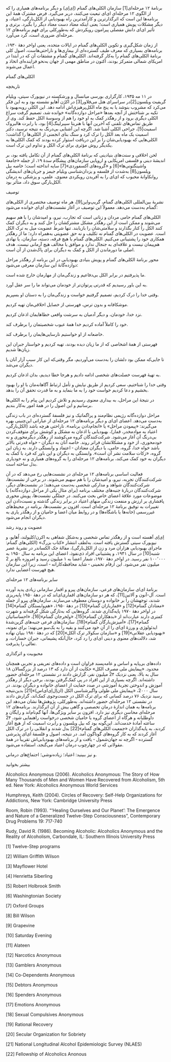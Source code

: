   برنامۀ ۱۲ مرحله‌ای[1] سازمان الکلی‌های گمنام (اِی‌اِی) و دیگر برنامه‌های همیاری را که از الگوی ۱۲ مرحله‌ای ای‌ای تبعیت می‌کنند، دربر می‌گیرد. فرض مشترک همۀ این برنامه‌ها این است که اثرگذارترین و کارآمدترین راه بهبودیابی از الکل‌بارگی، اعتیاد، و دیگر مشکلات پویش همیاری است؛ یعنی اینکه معتاد دست معتاد دیگر را بگیرد. برتری و تأثیر ای‌ای دانش مفصلی پیرامون رویکردش که به‌طورکلی برای فهم برنامه‌های ۱۲ مرحله‌ای ضروری است، گرد می‌آورد.

از زمان شکل‌گیری و تکوین الکلی‌های گمنام در ایالات متحده، یعنی اواخر دهۀ ۱۹۳۰، برنامه‌های بسیاری که معرف طیف گسترده‌ای از بیماری‌ها و ناراحتی‌هاست، اصول کلی برنامۀ الکلی‌های گمنام را به‌کار گرفته‌اند. الکلی‌های گمنام و مشتقات آن که در ابتدا در امریکای شمالی متمرکز بودند، اکنون در مناطق مهمی از جهان به‌نحو فزاینده‌ای اتخاذ و اعمال می‌شوند.

الکلی‌های گمنام

تاریخچه

در ۱۱ مه ۱۹۳۵، کارگزاری بورسی میانسال و ورشکسته در نیویورک سیتی، ویلیام گریفیث ویلسون[2]در سراسرای هتل می‌فلاور[3] در اکرُن اُهایو نشسته بود و به این فکر می‌کرد که مشروب بنوشد یا به پنج ماه الکل‌پرهیزی‌اش ادامه دهد. این الکلی روبه‌بهبود با تکیه بر شناختش از آنچه بعدها «مراحل دوازده‌گانه» خوانده شد، تصمیم گرفت سراغ الکلی دیگری برود و از رهگذر کمک به او خود را هم از وسوسۀ الکل حفظ کند. وی از طریق تماس‌های تلفنی که آخرین آنها با هنریتا سیبرلینگ[4] بود، با رابرت هالبروک اسمیت[5]، جراحی الکلی آشنا شد. اگرچه این آشنایی بی‌درنگ به نتیجه نرسید، دکتر اسمیت یک ماه بعد الکل را ترک کرد و سنگ بنای انجمنی از الکلی‌ها را گذاشت؛ الکلی‌هایی که بهبودیابی‌شان را بر این دریافت استوار کرده بودند که کمک الکلی‌ها به یکدیگر روش مؤثری برای ترک الکل و تداوم این ترک است.

 لحن اخلاقی و سنت‌های بنیادینی که برنامۀ الکلی‌های گمنام از آن تکامل یافته بود، بر اندیشۀ دینی و فلسفی امریکایی و اروپایی سازمان‌های پیشگام سدۀ ۱۹، از جمله «جامعۀ واشینگتونی‌ها»[6] و «گروه‌های آکسفوردی»[7] سایه انداخته است؛ خاصه بیل ویلسون[8] به‌شدت از فلسفه و یزدان‌شناسی ویلیام جیمز و جریان‌های اندیشگی روانکاوانهٔ محبوب که ای‌ای را به آفریدن رویکردی معنوی، علمی، و پزشکی به درمان الکل‌بارگی سوق داد، متأثر بود.

 توصیف

 نشریۀ بین‌المللی الکلی‌های گمنام، گریپ‌واین[9]، هر ماه توصیف مختصری از الکلی‌های گمنام به‌دست می‌دهد. معمولاً این توصیف در آغاز نشست‌های ای‌ای خوانده می‌شود:

الکلی‌های گمنام حامی مردان و زنانی است که تجارب، نیرو، و امیدشان را با هم سهیم می‌شوند و ممکن است از این رهگذر مشکل مشترکشان را حل کنند و به دیگران کمک کنند الکل را کنار بگذارند و سلامتی‌شان را بازیابند. تنها شرط عضویت میل به ترک الکل است. عضویت در الکلی‌های گمنام نه تکلیف و نه حق عضویتی به‌همراه دارد؛ ما از رهگذر همکاری خود را پشتیبانی می‌کنیم. الکلی‌های گمنام با هیچ فرقه، دسته، سازمان، یا نهادی هم‌پیمان نیست و علاقه‌ای به جنجال ندارد و موافق یا مخالف هیچ آرمانی نیست. هدف اصلی ما دورماندن از الکل و کمک به دیگران برای پاک‌شدن از آن است.

محور برنامۀ الکلی‌های گمنام و پویش بنیادی بهبودیابی در این برنامه از رهگذر مراحل دوازده‌گانۀ این سازمان معرفی می‌شود:

ما پذیرفتیم در برابر الکل بی‌دفاعیم و زندگی‌مان از مهارمان خارج شده است.

به این باور رسیدیم که قدرتی پرتوان‌تر از خودمان می‌تواند ما را سر عقل آورد.

وقتی خدا را درک کردیم، تصمیم گرفتیم خواست و زندگی‌مان را به دستان او بسپریم.

موشکافانه و بدون ترس، فهرستی از خصایل اخلاقی‌مان تهیه کردیم.

نزد خدا، خودمان، و دیگر آدمیان به سرشت واقعی خطاهایمان اذعان کردیم.

خود را کاملاً آماده کردیم خدا همۀ عیوب شخصیتمان را برطرف کند.

خاضعانه از او خواستیم نارسایی‌هایمان را برطرف کند.

فهرستی از همۀ اشخاصی که از ما زیان دیده بودند، تهیه کردیم و خواستار جبران این زیان‌ها شدیم.

تا جایی‌که ممکن بود دلشان را به‌دست می‌آوردیم، مگر وقتی‌که این کار سبب آزار آنان یا دیگران می‌شد.

به تهیهٔ فهرست خصلت‌های شخصی ادامه دادیم و هرجا خطا دیدیم، بدان اذعان کردیم.

وقتی خدا را شناختیم، سعی کردیم از طریق نیایش و تأمل ارتباط آگاهانه‌مان با او را بهبود بخشیم و دعا کردیم خواست خود را به ما بنماید و به ما قدرت تحقق آن را بدهد.

در نتیجۀ این مراحل، به بیداری معنوی رسیدیم و تلاش کردیم این پیام را به الکلی‌ها برسانیم و این اصول را در همۀ امور به‌کار بندیم.

مراحل دوازده‌گانه رژیمی نظام‌مند و پراگماتیک و نیز فلسفۀ گسترده‌ای در باب زندگی به‌دست می‌دهد. اعضای ای‌ای و دیگر برنامه‌های ۱۲ مرحله‌ای از عباراتی این‌چنینی بهره می‌گیرند: «پیمودن مراحل» یا «انجام‌دادن برنامه». ناراحتی هرچه باشد (الکل‌بارگی، اعتیاد به موادمخدر، قمار)، بهبودیابی با اذعان به مشکل و کوشش برای متوقف‌کردن بی‌درنگ آن آغاز می‌شود. شرکت‌کنندگان گروه می‌کوشند از رهگذر دیگرمحوری و نه خودمحوری، از خود و مشکلاتشان فراتر روند. خاصه آنان به دیگران ‐ خواه قدرتی بالاتر باشد خواه خدا، گروه، حامی، یا دیگران معتادان ‐ اعتماد و وابستگی دارند. به زبان این گروه، «زکات سلامت نشر آن است». وابستگی به دیگران و این باور که فرد با کمک به دیگران به خود کمک می‌کند، برنامه‌های ۱۲ مرحله‌ای را به گروه‌های همیاری و نه خودیاری بدل ساخته است.

فعالیت اساسی برنامه‌های ۱۲ مرحله‌ای در نشست‌هایی رخ می‌دهد که در آن شرکت‌کنندگان تجربه، نیرو، و امیدشان را با هم سهیم می‌شوند. در برخی از نشست‌ها، شرکت‌کنندگان شواهد و مدارکی شخصی به‌دست می‌دهند؛ در نشست‌های دیگر، شرکت‌کنندگان دربارۀ جنبه‌های مختلف برنامه (برای مثال یکی از مراحل دوازده‌گانه) یا موضوعات مورد علاقۀ اعضای خاص بحث می‌کنند. در جملگی نشست‌ها، پویش محوری پافشاری بر ارزش و منفعت زندگی منهای اعتیاد در برابر زندگی گذشته و نسبت‌دادن این تغییرات به توفیق برنامۀ ۱۲ مرحله‌ای است. افزون بر نشست‌ها، برنامه در محیط‌های غیررسمی (خانه‌ها یا باشگاه‌ها) و در روابط میان اعضا و حامیان و از رهگذر یاری به دیگران انجام می‌شود.

عضویت و روند رشد

 اِی‌اِی آهسته است و از رهگذر تماس شخصی و به‌شکل شفاهی به اکرن/کلیولند، اُهایو، و نیویورک سیتی گسترش یافته است. به‌لطف انتشار «کتاب بزرگ» (الکلی‌های گمنام: ماجرای بهبودیابی هزاران مرد و زن از الکل‌بارگی)، مقالهٔ جک الکساندر در نشریۀ عصر شنبه[10] در سال ۱۹۴۱، و پشتیبانی افراد ذی‌نفوذ، اعضای این برنامه به سال ۱۹۵۰ به ۱۰۰٬۰۰۰ نفر رسید. در اواخر دهۀ ۱۹۷۰، شمار اعضا به ۱ میلیون رسید و امروزه بالغ بر 2 میلیون نفر می‌شود. این ارقام تخمینی ‐ شاید محافظه‌کارانه ‐ است، زیرا این سازمان هیچ فهرست اعضایی ندارد.

 سایر برنامه‌های ۱۲ مرحله‌ای

 برنامهٔ ای‌ای سازمان‌های فرعی، سازمان‌های پیرو و اقمار سازمانی زیادی پدید آورده است. آل-آنون و آلاتین[11]، که هر دو سازمان‌های اقماری‌ای‌اند که در دهۀ ۱۹۵۰ پایه‌ریزی شدند، توجهشان را بر خانواده و دوستان معطوف می‌سازند. سازمان‌های پیرو از جمله «معتادان گمنام»[12] و «قماربازان گمنام»[13] در دهۀ ۱۹۵۰، «هم‌وابستگان گمنام»[14] در اواخر دهۀ ۱۹۷۰ پایه‌گذاری شدند. گروه‌هایی که به‌تازگی شکل گرفته‌اند و شهرت کمتری دارند عبارت‌اند از «بدهکاران گمنام»[15]، «ولخرجان گمنام»[16]، «احساساتیان گمنام»[17]، «آمیزش‌بارگان گمنام»[18]. سازمان‌های فرعی جنبه‌های گزین‌شدهٔ ایدئولوژی و ورزۀ ای‌ای را از آنِ خود می‌کنند و بقیه را به یک‌سو می‌نهند؛ برای نمونه، «بهبودیابی عقلانی»[19] و «سازمان سکولار ترک الکل»[20] که در دهۀ ۱۹۸۰ بنیان نهاده شد، دلالت‌های معنوی و دینی ای‌ای را رد کرد، حال‌آنکه پشیمانی، جبران خسارات، و تعالی را پذیرفت.

 محبوبیت و اثرگذاری

 داده‌های بی‌پایه و اساس و عامه‌پسند فراوان است و داده‌های تعریفی و تجربی همچنان محدود. «پیمایش ملی مصرف الکل» حکایت از آن دارد که ۱۳ درصد از بزرگسالان ۱۸ سال به بالا، یعنی نزدیک 2۴ میلیون نفر، گزارش دادند در نشستی ۱۲ مرحله‌ای حضور داشته‌اند. اگرچه بسیاری از این افراد در پی کمک‌گرفتن بودند، برخی دیگر از رهگذر آموزش و اندوختن تجربۀ آموزشی در صدد حمایت از اعضای خانواده و دیگران بودند. در سال 2۰۰۰، «پیمایش ملی طولی واگیرشناسی الکل (ان‌اِل‌اِی‌ای‌اس)»[21] بدین‌نتیجه رسید نزدیک ۷۶ درصد کسانی که برای ترک الکل در جست‌وجوی کمک‌اند، گزارش دادند در نشستی ۱۲ مرحله‌ای حضور داشته‌اند. به‌طورکلی، پژوهش‌ها نشان می‌دهد این برنامه‌ها به همان اندازۀ درمان تخصصی و گاهی بیش از آن اثرگذارند. برنامه‌های ۱۲ مرحله‌ای محاسن دیگری نیز دارد. افزون بر سایر ویژگی‌ها، آنها گم‌نام‌اند و رایگان و داوطلبانه و هرگاه از اعضای گروه یا حامیان شخصی درخواست راهنمایی شود، 2۴ ساعته آمادۀ خدمت‌اند. این‌گونه بود که بیل ویلسون و رابرت اسمیت که از هیچ آغاز کردند، به پایه‌گذاران «جمعیت الکلی‌های گمنام»[22] بدل شدند و انقلابی را در ترک الکل آغاز کردند که به کار گروه‌های گوناگون آمد. در نتیجه، اصول و فلسفۀ ای‌ای پذیرشی گسترده ‐ اگرچه نه جهان‌شمول ‐ یافت و از برنامه‌های بهبودیابی‌اش تقریباً در همۀ مقولاتی که در چهارچوب درمان اعتیاد می‌گنجد، استفاده می‌شود. 

و نیز ببینید: اعتیاد؛ زیاده‌نوشی؛ اجتماع‌های درمانی.

بیشتر بخوانید

Alcoholics Anonymous (2006). Alcoholics Anonymous: The Story of How Many Thousands of Men and Women Have Recovered from Alcoholism, 5th ed. New York: Alcoholics Anonymous World Services

Humphreys, Keith (2004). Circles of Recovery: Self-Help Organizations for Addictions, New York: Cambridge University Press

Room, Robin (1993). “‘Healing Ourselves and Our Planet’: The Emergence and Nature of a Generalized Twelve-Step Consciousness”, Contemporary Drug Problems 19: 717-740

Rudy, David R. (1986). Becoming Alcoholic: Alcoholics Anonymous and the Reality of Alcoholism, Carbondale, IL: Southern Illinois University Press

 [1] Twelve-Step programs

 [2] William Griffith Wilson

 [3] Mayflower Hotel

 [4] Henrietta Siberling

 [5] Robert Holbrook Smith

 [6] Washingtonian Society

 [7] Oxford Groups

 [8] Bill Wilson

[9] Grapevine

[10] Saturday Evening

[11] Alateen

[12] Narcotics Anonymous

[13] Gamblers Anonymous

[14] Co-Dependents Anonymous

[15] Debtors Anonymous

[16] Spenders Anonymous

[17] Emotions Anonymous

[18] Sexual Compulsives Anonymous

[19] Rational Recovery

[20] Secular Organization for Sobriety

[21] National Longitudinal Alcohol Epidemiologic Survey (NLAES)

[22] Fellowship of Alcoholics Anonous

 

 

 

 